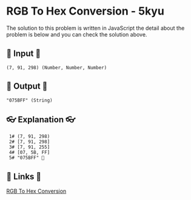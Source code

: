 # RGB To Hex Conversion - 5kyu

The solution to this problem is written in JavaScript the detail about the problem is below and you can check the solution above.

## 🥚 Input 🥚

```
(7, 91, 298) (Number, Number, Number)
```

## 🐣 Output 🐣

```
"075BFF" (String)
```

## 👓 Explanation 👓

```
 1# (7, 91, 298)
 2# [7, 91, 298]
 3# [7, 91, 255]
 4# [07, 5B, FF]
 5# "075BFF" 🎉
```

## 🔗 Links 🔗

[RGB To Hex Conversion](https://www.codewars.com/kata/513e08acc600c94f01000001)
